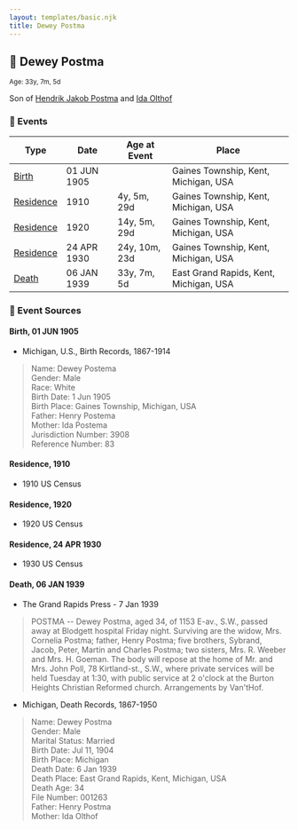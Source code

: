 ```yaml
---
layout: templates/basic.njk
title: Dewey Postma
---
```

## 🔵 Dewey Postma
<small>Age: 33y, 7m, 5d</small>

Son of [Hendrik Jakob Postma](/people/3/31727152) and [Ida Olthof](/people/6/60020862)

### 📆 Events

Type | Date | Age at Event | Place
------ | ------ | ------ | ------
[Birth](#event-event-2) | 01 JUN 1905 |  | Gaines Township, Kent, Michigan, USA
[Residence](#event-event-0) | 1910 | 4y, 5m, 29d | Gaines Township, Kent, Michigan, USA
[Residence](#event-event-1) | 1920 | 14y, 5m, 29d | Gaines Township, Kent, Michigan, USA
[Residence](#event-event-2) | 24 APR 1930 | 24y, 10m, 23d | Gaines Township, Kent, Michigan, USA
[Death](#event-event-6) | 06 JAN 1939 | 33y, 7m, 5d | East Grand Rapids, Kent, Michigan, USA

### 📰 Event Sources

#### <a id="event-event-2"></a> Birth, 01 JUN 1905
* Michigan, U.S., Birth Records, 1867-1914
>   
  > Name: Dewey Postema  
  > Gender: Male  
  > Race: White  
  > Birth Date: 1 Jun 1905  
  > Birth Place: Gaines Township, Michigan, USA  
  > Father: Henry Postema  
  > Mother: Ida Postema  
  > Jurisdiction Number: 3908  
  > Reference Number: 83  
  >

#### <a id="event-event-0"></a> Residence, 1910
* 1910 US Census

#### <a id="event-event-1"></a> Residence, 1920
* 1920 US Census

#### <a id="event-event-2"></a> Residence, 24 APR 1930
* 1930 US Census

#### <a id="event-event-6"></a> Death, 06 JAN 1939
* The Grand Rapids Press  - 7 Jan 1939
>   
  > POSTMA -- Dewey Postma, aged 34, of 1153 E-av., S.W., passed away at Blodgett hospital Friday night. Surviving are the widow, Mrs. Cornelia Postma; father, Henry Postma; five brothers, Sybrand, Jacob, Peter, Martin and Charles Postma; two sisters, Mrs. R. Weeber and Mrs. H. Goeman. The body will repose at the home of Mr. and Mrs. John Poll, 78 Kirtland-st., S.W., where private services will be held Tuesday at 1:30, with public service at 2 o'clock at the Burton Heights Christian Reformed church. Arrangements by Van'tHof.
* Michigan, Death Records, 1867-1950
>   
  > Name: Dewey Postma  
  > Gender: Male  
  > Marital Status: Married  
  > Birth Date: Jul 11, 1904  
  > Birth Place: Michigan  
  > Death Date: 6 Jan 1939  
  > Death Place: East Grand Rapids, Kent, Michigan, USA  
  > Death Age: 34  
  > File Number: 001263  
  > Father: Henry Postma  
  > Mother: Ida Olthof